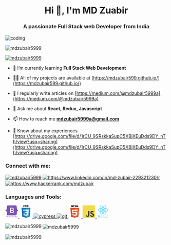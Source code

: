 <h1 align="center">Hi 👋, I'm MD Zuabir</h1>
<h3 align="center">A passionate Full Stack web Developer from India</h3>

<img align='center' alt='coding' width='400' src='https://user-images.githubusercontent.com/55389276/140866485-8fb1c876-9a8f-4d6a-98dc-08c4981eaf70.gif'>

<p align="left"> <img src="https://komarev.com/ghpvc/?username=mdzubair5999&label=Profile%20views&color=0e75b6&style=flat" alt="mdzubair5999" /> </p>

<p align="left"> <a href="https://github.com/ryo-ma/github-profile-trophy"><img src="https://github-profile-trophy.vercel.app/?username=mdzubair5999" alt="mdzubair5999" /></a> </p>

- 🌱 I’m currently learning **Full Stack Web Development**

- 👨‍💻 All of my projects are available at [https://mdzubair599.github.io/](https://mdzubair599.github.io/)

- 📝 I regularly write articles on [https://medium.com/@mdzubair5999a](https://medium.com/@mdzubair5999a)

- 💬 Ask me about **React, Redux, Javascript**

- 📫 How to reach me **mdzubair5999a@gmail.com**

- 📄 Know about my experiences [https://drive.google.com/file/d/1rCU_9SRskkaSupC5XBjXEuDds9DY_nTh/view?usp=sharing](https://drive.google.com/file/d/1rCU_9SRskkaSupC5XBjXEuDds9DY_nTh/view?usp=sharing)

<h3 align="left">Connect with me:</h3>
<p align="left">
<a href="https://twitter.com/mdzubair5999" target="blank"><img align="center" src="https://raw.githubusercontent.com/rahuldkjain/github-profile-readme-generator/master/src/images/icons/Social/twitter.svg" alt="mdzubair5999" height="30" width="40" /></a>
<a href="https://linkedin.com/in/https://www.linkedin.com/in/md-zubair-229321230/r" target="blank"><img align="center" src="https://raw.githubusercontent.com/rahuldkjain/github-profile-readme-generator/master/src/images/icons/Social/linked-in-alt.svg" alt="https://www.linkedin.com/in/md-zubair-229321230/r" height="30" width="40" /></a>
<a href="https://www.hackerrank.com/https://www.hackerrank.com/mdzubair" target="blank"><img align="center" src="https://raw.githubusercontent.com/rahuldkjain/github-profile-readme-generator/master/src/images/icons/Social/hackerrank.svg" alt="https://www.hackerrank.com/mdzubair" height="30" width="40" /></a>
</p>

<h3 align="left">Languages and Tools:</h3>
<p align="left"> <a href="https://getbootstrap.com" target="_blank" rel="noreferrer"> <img src="https://raw.githubusercontent.com/devicons/devicon/master/icons/bootstrap/bootstrap-plain-wordmark.svg" alt="bootstrap" width="40" height="40"/> </a> <a href="https://www.w3schools.com/css/" target="_blank" rel="noreferrer"> <img src="https://raw.githubusercontent.com/devicons/devicon/master/icons/css3/css3-original-wordmark.svg" alt="css3" width="40" height="40"/> </a> <a href="https://www.cypress.io" target="_blank" rel="noreferrer"> <img src="https://raw.githubusercontent.com/simple-icons/simple-icons/6e46ec1fc23b60c8fd0d2f2ff46db82e16dbd75f/icons/cypress.svg" alt="cypress" width="40" height="40"/> </a> <a href="https://git-scm.com/" target="_blank" rel="noreferrer"> <img src="https://www.vectorlogo.zone/logos/git-scm/git-scm-icon.svg" alt="git" width="40" height="40"/> </a> <a href="https://www.w3.org/html/" target="_blank" rel="noreferrer"> <img src="https://raw.githubusercontent.com/devicons/devicon/master/icons/html5/html5-original-wordmark.svg" alt="html5" width="40" height="40"/> </a> <a href="https://developer.mozilla.org/en-US/docs/Web/JavaScript" target="_blank" rel="noreferrer"> <img src="https://raw.githubusercontent.com/devicons/devicon/master/icons/javascript/javascript-original.svg" alt="javascript" width="40" height="40"/> </a> <a href="https://reactjs.org/" target="_blank" rel="noreferrer"> <img src="https://raw.githubusercontent.com/devicons/devicon/master/icons/react/react-original-wordmark.svg" alt="react" width="40" height="40"/> </a> </p>

<p><img align="left" src="https://github-readme-stats.vercel.app/api/top-langs?username=mdzubair5999&show_icons=true&locale=en&layout=compact" alt="mdzubair5999" /></p>

<p>&nbsp;<img align="center" src="https://github-readme-stats.vercel.app/api?username=mdzubair5999&show_icons=true&locale=en" alt="mdzubair5999" /></p>

<p><img align="center" src="https://github-readme-streak-stats.herokuapp.com/?user=mdzubair5999&" alt="mdzubair5999" /></p>

